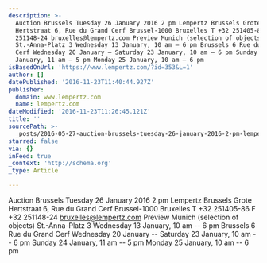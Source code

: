 ```yaml
---
description: >-
  Auction Brussels Tuesday 26 January 2016 2 pm Lempertz Brussels Grote
  Hertstraat 6, Rue du Grand Cerf Brussel-1000 Bruxelles T +32 251405-86 F +32
  251148-24 bruxelles@lempertz.com Preview Munich (selection of objects)
  St.-Anna-Platz 3 Wednesday 13 January, 10 am – 6 pm Brussels 6 Rue du Grand
  Cerf Wednesday 20 January – Saturday 23 January, 10 am – 6 pm Sunday 24
  January, 11 am – 5 pm Monday 25 January, 10 am – 6 pm
isBasedOnUrl: 'https://www.lempertz.com/?id=353&L=1'
author: []
datePublished: '2016-11-23T11:40:44.927Z'
publisher:
  domain: www.lempertz.com
  name: lempertz.com
dateModified: '2016-11-23T11:26:45.121Z'
title: ''
sourcePath: >-
  _posts/2016-05-27-auction-brussels-tuesday-26-january-2016-2-pm-lempertz-bruss.md
starred: false
via: {}
inFeed: true
_context: 'http://schema.org'
_type: Article

---
```

Auction Brussels Tuesday 26 January 2016 2 pm Lempertz Brussels Grote Hertstraat 6, Rue du Grand Cerf Brussel-1000 Bruxelles T +32 251405-86 F +32 251148-24 bruxelles@lempertz.com Preview Munich (selection of objects) St.-Anna-Platz 3 Wednesday 13 January, 10 am -- 6 pm Brussels 6 Rue du Grand Cerf Wednesday 20 January -- Saturday 23 January, 10 am -- 6 pm Sunday 24 January, 11 am -- 5 pm Monday 25 January, 10 am -- 6 pm